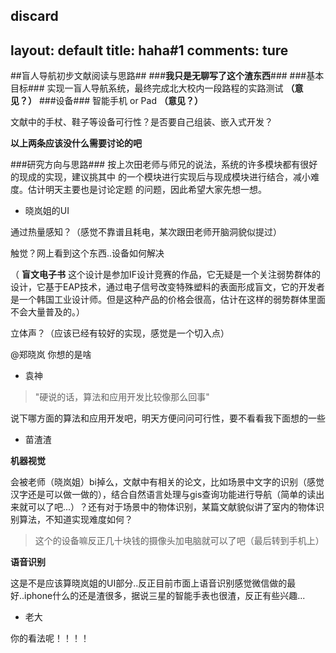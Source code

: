 discard
---
layout: default
title: haha#1
comments: ture
---

##盲人导航初步文献阅读与思路##
###**我只是无聊写了这个渣东西**###
###基本目标###
实现一盲人导航系统，最终完成北大校内一段路程的实路测试 **（意见？）**
###设备###
智能手机 or Pad **（意见？）**

文献中的手杖、鞋子等设备可行性？是否要自己组装、嵌入式开发？

**以上两条应该没什么需要讨论的吧**

###研究方向与思路###
按上次田老师与师兄的说法，系统的许多模块都有很好的现成的实现，建议挑其中
的一个模块进行实现后与现成模块进行结合，减小难度。估计明天主要也是讨论定题
的问题，因此希望大家先想一想。

*	晓岚姐的UI

通过热量感知？（感觉不靠谱且耗电，某次跟田老师开脑洞貌似提过）

触觉？网上看到这个东西..设备如何解决

（ **盲文电子书** 这个设计是参加IF设计竞赛的作品，它无疑是一个关注弱势群体的设计，它基于EAP技术，通过电子信号改变特殊塑料的表面形成盲文，它的开发者是一个韩国工业设计师。但是这种产品的价格会很高，估计在这样的弱势群体里面不会大量普及的。）

立体声？（应该已经有较好的实现，感觉是一个切入点）

@郑晓岚 你想的是啥

*	袁神

>"硬说的话，算法和应用开发比较像那么回事"

说下哪方面的算法和应用开发吧，明天方便问问可行性，要不看看我下面想的一些

*	苗渣渣

**机器视觉**

会被老师（晓岚姐）bi掉么，文献中有相关的论文，比如场景中文字的识别（感觉汉字还是可以做一做的），结合自然语言处理与gis查询功能进行导航（简单的读出来就可以了吧...）？还有对于场景中的物体识别，某篇文献貌似讲了室内的物体识别算法，不知道实现难度如何？
>这个的设备嘛反正几十块钱的摄像头加电脑就可以了吧（最后转到手机上）

**语音识别**

这是不是应该算晓岚姐的UI部分..反正目前市面上语音识别感觉微信做的最好..iphone什么的还是渣很多，据说三星的智能手表也很渣，反正有些兴趣...

*	老大

你的看法呢！！！！



